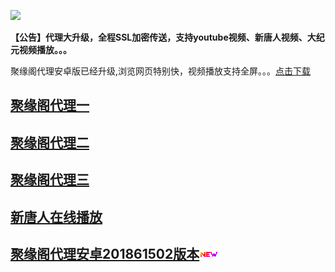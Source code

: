 ![](https://raw.githubusercontent.com/hao369/a/master/j.jpg)

**【公告】代理大升级，全程SSL加密传送，支持youtube视频、新唐人视频、大纪元视频播放。。。**

聚缘阁代理安卓版已经升级,浏览网页特别快，视频播放支持全屏。。。[点击下载](https://github.com/dtw9/9/raw/master/201861502.apk)

##  [聚缘阁代理一](http://4y8fyu7f.ju89.heart2h.com/)

##  [聚缘阁代理二](http://53774ya.gae.geass.tv/)

##  [聚缘阁代理三](http://53774fya.tre.iloile.com/)

##  [新唐人在线播放](http:/5476ff675.tre.iloile.com/xtr.html)







##  [聚缘阁代理安卓201861502版本](https://github.com/dtw9/9/raw/master/201861502.apk)![](https://raw.githubusercontent.com/jyg-1/jyg/master/new.gif)



